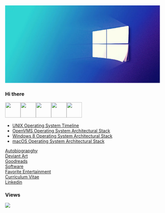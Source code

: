 ![Opensource](/images/windowsbanner.jpg)

### Hi there
<!--<style type="text/css" rel="stylesheet">
* { background-color: lightblue; }
</style>-->
<img src="https://raw.githubusercontent.com/FortAwesome/Font-Awesome/6.x/svgs/regular/file-word.svg" width="50" height="50"><img src="https://raw.githubusercontent.com/FortAwesome/Font-Awesome/6.x/svgs/brands/deviantart.svg" width="50" height="50"><img src="https://raw.githubusercontent.com/FortAwesome/Font-Awesome/6.x/svgs/brands/goodreads.svg" width="50" height="50"><img src="https://raw.githubusercontent.com/FortAwesome/Font-Awesome/6.x/svgs/brands/windows.svg" width="50" height="50"><img src="https://raw.githubusercontent.com/FortAwesome/Font-Awesome/6.x/svgs/brands/linkedin.svg" width="50" height="50">
 <ul>
  <li><a href="https://upload.wikimedia.org/wikipedia/commons/c/cd/Unix_timeline.en.svg">UNIX Operating System Timeline</a></li>
  <li><a href="https://upload.wikimedia.org/wikipedia/commons/0/08/Openvms-system-architecture.svg">OpenVMS Operating System Architectural Stack</a></li>
  <li><a href="images/windows-8-winrt-win32-framework-stack.jpg">Windows 8 Operating System Architectural Stack</a></li>
  <li><a href="https://upload.wikimedia.org/wikipedia/commons/f/f2/Diagram_of_Mac_OS_X_architecture.svg">macOS Operating System Architectural Stack</a></li>
</ul>
<a href="docs/Hithere.docx">Autobiograpghy</a>
</br>
<a href="https://www.deviantart.com/jdm7dv">Deviant Art</a>
</br>
<a href="https://www.goodreads.com/user/show/72426002-jonathan-moore">Goodreads</a>
</br>
<a href="docs/Software.docx">Software</a>
</br>
<a href="docs/FavoriteEntertainment.docx">Favorite Entertainment</a>
</br>
<a href="docs/Jonathan Chapman Moore FRSA.doc">Curriculum Vitae</a>
</br>
<a href="https://www.linkedin.com/in/jdm7dv/">Linkedin</a>


### Views
![](https://komarev.com/ghpvc/?username=jonathanchapmanmoore)
